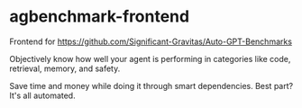 # agbenchmark-frontend

Frontend for https://github.com/Significant-Gravitas/Auto-GPT-Benchmarks

Objectively know how well your agent is performing in categories like code, retrieval, memory, and safety.

Save time and money while doing it through smart dependencies. Best part? It's all automated.
